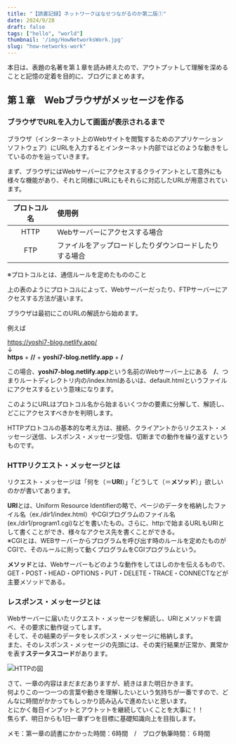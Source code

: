 ```yaml
---
title: "【読書記録】ネットワークはなせつながるのか第二版①"
date: 2024/9/28
draft: false
tags: ["hello", "world"]
thumbnail: '/img/HowNetworksWork.jpg'
slug: "how-networks-work"
---
```

本日は、表題の名著を第１章を読み終えたので、アウトプットして理解を深めることと記憶の定着を目的に、ブログにまとめます。

## 第１章　Webブラウザがメッセージを作る
### ブラウザでURLを入力して画面が表示されるまで
ブラウザ（インターネット上のWebサイトを閲覧するためのアプリケーションソフトウェア）にURLを入力するとインターネット内部ではどのような動きをしているのかを辿っていきます。

まず、ブラウザにはWebサーバーにアクセスするクライアントとして意外にも様々な機能があり、それと同様にURLにもそれらに対応したURLが用意されています。

| プロトコル名  | 使用例 | 
|:-----------:|:------------|
| HTTP       |Webサーバーにアクセスする場合 |
| FTP        |ファイルをアップロードしたりダウンロードしたりする場合|

※プロトコルとは、通信ルールを定めたもののこと

上の表のようにプロトコルによって、Webサーバーだったり、FTPサーバーにアクセスする方法が違います。

ブラウザは最初にこのURLの解読から始めます。
<section class="bg-gray-100 p-3 mb-4">
例えば

https://yoshi7-blog.netlify.app/  
↓  
**https**  +  **//**  +  **yoshi7-blog.netlify.app** + **/**  

この場合、**yoshi7-blog.netlify.app**という名前のWebサーバー上にある　**/**、つまりルートディレクトリ内の/index.htmlあるいは、default.htmlというファイルにアクセスするという意味になります。  
</section>

このようにURLはプロトコル名から始まるいくつかの要素に分解して、解読し、どこにアクセスすべきかを判明します。  

HTTPプロトコルの基本的な考え方は、接続、クライアントからリクエスト・メッセージ送信、レスポンス・メッセージ受信、切断までの動作を繰り返すというものです。


### HTTPリクエスト・メッセージとは
リクエスト・メッセージは「何を（＝**URI**）」「どうして（＝**メソッド**）」欲しいのかが書いてあります。  

**URI**とは、Uniform Resource Identifierの略で、ページのデータを格納したファイル名（ex./dir1/index.html）やCGIプログラムのファイル名(ex./dir1/program1.cgi)などを書いたもの。さらに、http:で始まるURLもURIとして書くことができ、様々なアクセス先を書くことができる。  
※CGIとは、WEBサーバーからプログラムを呼び出す時のルールを定めたものがCGIで、そのルールに則って動くプログラムをCGIプログラムという。

**メソッド**とは、Webサーバーもどのような動作をしてほしのかを伝えるもので、GET・POST・HEAD・OPTIONS・PUT・DELETE・TRACE・CONNECTなどが主要メソッドである。  

### レスポンス・メッセージとは
Webサーバーに届いたリクエスト・メッセージを解読し、URIとメソッドを調べ、その要求に動作従ってします。  
そして、その結果のデータをレスポンス・メッセージに格納します。  
また、そのレスポンス・メッセージの先頭には、その実行結果が正常か、異常かを表す**ステータスコード**があります。

![HTTPの図](/img/http.drawio.svg "HTTPの図")
  
  
さて、一章の内容はまだまだありますが、続きはまた明日かきます。  
何よりこの一つ一つの言葉や動きを理解したいという気持ちが一番ですので、どんなに時間がかかってもしっかり読み込んで進めたいと思います。  
とにかく毎日インプットとアウトットを継続していくことを大事に！！  
焦らず、明日からも1日一章ずつを目標に基礎知識向上を目指します。  

メモ：第一章の読書にかかった時間：6時間　/　ブログ執筆時間：６時間
